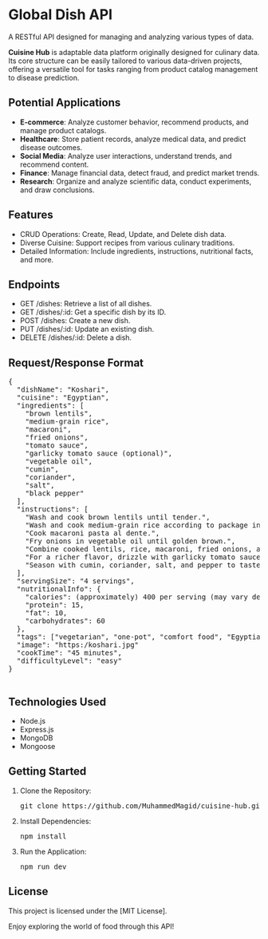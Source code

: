 <!DOCTYPE html>
<html>
<head>

</head>
<body>
  <h1>Global Dish API</h1>

  <p>A RESTful API designed for managing and analyzing various types of data.</p>


  <p> <strong>Cuisine Hub</strong> is adaptable  data platform originally designed for culinary data. Its core structure can be easily tailored to various data-driven projects, offering a versatile tool for tasks ranging from product catalog management to disease prediction.</p>

  <h2>Potential Applications</h2>
  <ul>
    <li><strong>E-commerce</strong>: Analyze customer behavior, recommend products, and manage product catalogs.</li>
    <li><strong>Healthcare</strong>: Store patient records, analyze medical data, and predict disease outcomes.</li>
    <li><strong>Social Media</strong>: Analyze user interactions, understand trends, and recommend content.</li>
    <li><strong>Finance</strong>: Manage financial data, detect fraud, and predict market trends.</li>
    <li><strong>Research</strong>: Organize and analyze scientific data, conduct experiments, and draw conclusions.</li>
  </ul>
  <h2>Features</h2>
  <ul>
    <li>CRUD Operations: Create, Read, Update, and Delete dish data.</li>
    <li>Diverse Cuisine: Support recipes from various culinary traditions.</li>
    <li>Detailed Information: Include ingredients, instructions, nutritional facts, and more.</li>
  </ul>

  <h2>Endpoints</h2>
  <ul>
    <li>GET /dishes: Retrieve a list of all dishes.</li>
    <li>GET /dishes/:id: Get a specific dish by its ID.</li>
    <li>POST /dishes: Create a new dish.</li>
    <li>PUT /dishes/:id: Update an existing dish.</li>
    <li>DELETE /dishes/:id: Delete a dish.</li>
  </ul>

  <h2>Request/Response Format</h2>
   <pre>
{
  "dishName": "Koshari",
  "cuisine": "Egyptian",
  "ingredients": [
    "brown lentils",
    "medium-grain rice",
    "macaroni",
    "fried onions",
    "tomato sauce",
    "garlicky tomato sauce (optional)",
    "vegetable oil",
    "cumin",
    "coriander",
    "salt",
    "black pepper"
  ],
  "instructions": [
    "Wash and cook brown lentils until tender.",
    "Wash and cook medium-grain rice according to package instructions.",
    "Cook macaroni pasta al dente.",
    "Fry onions in vegetable oil until golden brown.",
    "Combine cooked lentils, rice, macaroni, fried onions, and tomato sauce in a large serving dish.",
    "For a richer flavor, drizzle with garlicky tomato sauce (optional).",
    "Season with cumin, coriander, salt, and pepper to taste."
  ],
  "servingSize": "4 servings",
  "nutritionalInfo": {
    "calories": (approximately) 400 per serving (may vary depending on ingredients used),
    "protein": 15,
    "fat": 10,
    "carbohydrates": 60
  },
  "tags": ["vegetarian", "one-pot", "comfort food", "Egyptian"],
  "image": "https:/koshari.jpg" 
  "cookTime": "45 minutes",
  "difficultyLevel": "easy"
}
  </pre>

  <h2>Technologies Used</h2>
  <ul>
    <li>Node.js</li>
    <li>Express.js</li>
    <li>MongoDB</li>
    <li>Mongoose</li>
  </ul>

  <h2>Getting Started</h2>
  <ol>
    <li>Clone the Repository:</li>
    <pre>git clone https://github.com/MuhammedMagid/cuisine-hub.git</pre>
    <li>Install Dependencies:</li>
    <pre>npm install</pre>
    <li>Run the Application:</li>
    <pre>npm run dev</pre>
  </ol>

  <h2>License</h2>
  <p>This project is licensed under the [MIT License].</p>

  <p>Enjoy exploring the world of food through this API!</p>
</body>
</html>
